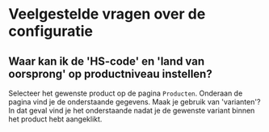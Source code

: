 # Veelgestelde vragen over de configuratie

## Waar kan ik de 'HS-code' en 'land van oorsprong' op productniveau instellen?

Selecteer het gewenste product op de pagina `Producten`. Onderaan de pagina vind
je de onderstaande gegevens. Maak je gebruik van 'varianten'? In dat geval vind
je het onderstaande nadat je de gewenste variant binnen het product hebt
aangeklikt.

<MPImg src="/documentation/shopify/shopify-questions.jpg" alt="Shopify questions" />

[MyParcel backoffice]: https://account.myparcel.nl/login
